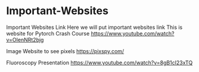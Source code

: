 # Important-Websites
Important Websites Link
Here we will put important websites link
This is website for Pytorch Crash Course
https://www.youtube.com/watch?v=OIenNRt2bjg

Image Website to see pixels
https://pixspy.com/

Fluoroscopy Presentation
https://www.youtube.com/watch?v=8gB1cI23xTQ
